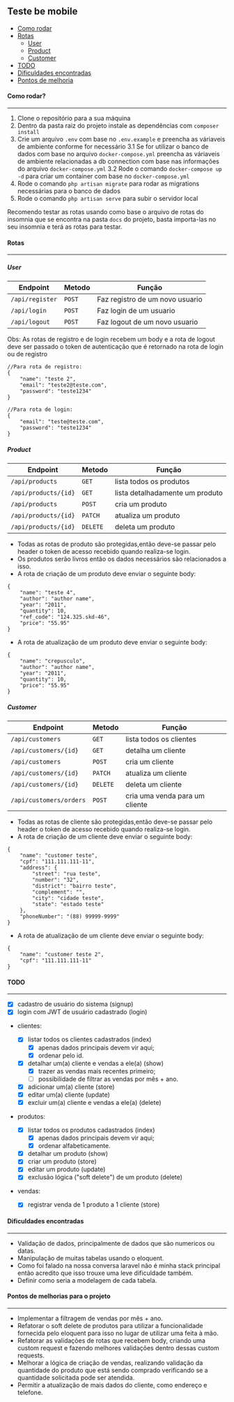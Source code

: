 ## Teste be mobile

-   [Como rodar](#como-rodar)
-   [Rotas](#rotas)
    -   [User](#user)
    -   [Product](#product)
    -   [Customer](#customer)
-   [TODO](#todo)
-   [Dificuldades encontradas](#dificuldades-encontradas)
-   [Pontos de melhoria](#pontos-de-melhorias-para-o-projeto)

#### Como rodar?

---

1. Clone o repositório para a sua máquina
2. Dentro da pasta raiz do projeto instale as dependências com `composer install`
3. Crie um arquivo `.env` com base no `.env.example` e preencha as váriaveis de ambiente conforme for necessário
   3.1 Se for utilizar o banco de dados com base no arquivo `docker-compose.yml` preencha as váriaveis de ambiente relacionadas a db connection com base nas informações do arquivo `docker-compose.yml`
   3.2 Rode o comando `docker-compose up -d` para criar um container com base no `docker-compose.yml`
4. Rode o comando `php artisan migrate` para rodar as migrations necessárias para o banco de dados
5. Rode o comando `php artisan serve` para subir o servidor local

Recomendo testar as rotas usando como base o arquivo de rotas do insomnia que se encontra na pasta `docs` do projeto, basta importa-las no seu insomnia e terá as rotas para testar.

#### Rotas

---

##### User

| Endpoint        | Metodo | Função                          |
| --------------- | ------ | ------------------------------- |
| `/api/register` | `POST` | Faz registro de um novo usuario |
| `/api/login`    | `POST` | Faz login de um usuario         |
| `/api/logout`   | `POST` | Faz logout de um novo usuario   |

Obs: As rotas de registro e de login recebem um body e a rota de logout deve ser passado o token de autenticação que é retornado na rota de login ou de registro

```
//Para rota de registro:
{
	"name": "teste 2",
	"email": "teste2@teste.com",
	"password": "teste1234"
}

//Para rota de login:
{
	"email": "teste@teste.com",
	"password": "teste1234"
}
```

##### Product

| Endpoint             | Metodo   | Função                          |
| -------------------- | -------- | ------------------------------- |
| `/api/products`      | `GET`    | lista todos os produtos         |
| `/api/products/{id}` | `GET`    | lista detalhadamente um produto |
| `/api/products`      | `POST`   | cria um produto                 |
| `/api/products/{id}` | `PATCH`  | atualiza um produto             |
| `/api/products/{id}` | `DELETE` | deleta um produto               |

-   Todas as rotas de produto são protegidas,então deve-se passar pelo header o token de acesso recebido quando realiza-se login.
-   Os produtos serão livros então os dados necessários são relacionados a isso.
-   A rota de criação de um produto deve enviar o seguinte body:

```
{
	"name": "teste 4",
	"author": "author name",
	"year": "2011",
	"quantity": 10,
	"ref_code": "124.325.skd-46",
	"price": "55.95"
}
```

-   A rota de atualização de um produto deve enviar o seguinte body:

```
{
	"name": "crepusculo",
	"author": "author name",
	"year": "2011",
	"quantity": 10,
	"price": "55.95"
}
```

##### Customer

| Endpoint                | Metodo   | Função                         |
| ----------------------- | -------- | ------------------------------ |
| `/api/customers`        | `GET`    | lista todos os clientes        |
| `/api/customers/{id}`   | `GET`    | detalha um cliente             |
| `/api/customers`        | `POST`   | cria um cliente                |
| `/api/customers/{id}`   | `PATCH`  | atualiza um cliente            |
| `/api/customers/{id}`   | `DELETE` | deleta um cliente              |
| `/api/customers/orders` | `POST`   | cria uma venda para um cliente |

-   Todas as rotas de cliente são protegidas,então deve-se passar pelo header o token de acesso recebido quando realiza-se login.
-   A rota de criação de um cliente deve enviar o seguinte body:

```
{
	"name": "customer teste",
	"cpf": "111.111.111-11",
	"address": {
		"street": "rua teste",
		"number": "32",
		"district": "bairro teste",
		"complement": "",
		"city": "cidade teste",
		"state": "estado teste"
	},
	"phoneNumber": "(88) 99999-9999"
}
```

-   A rota de atualização de um cliente deve enviar o seguinte body:

```
{
	"name": "customer teste 2",
	"cpf": "111.111.111-11"
}
```

#### TODO

---

-   [x] cadastro de usuário do sistema (signup)
-   [x] login com JWT de usuário cadastrado (login)
-   clientes:
    -   [x] listar todos os clientes cadastrados (index)
        -   [x] apenas dados principais devem vir aqui;
        -   [x] ordenar pelo id.
    -   [x] detalhar um(a) cliente e vendas a ele(a) (show)
        -   [x] trazer as vendas mais recentes primeiro;
        -   [ ] possibilidade de filtrar as vendas por mês + ano.
    -   [x] adicionar um(a) cliente (store)
    -   [x] editar um(a) cliente (update)
    -   [x] excluir um(a) cliente e vendas a ele(a) (delete)
-   produtos:
    -   [x] listar todos os produtos cadastrados (index)
        -   [x] apenas dados principais devem vir aqui;
        -   [x] ordenar alfabeticamente.
    -   [x] detalhar um produto (show)
    -   [x] criar um produto (store)
    -   [x] editar um produto (update)
    -   [x] exclusão lógica ("soft delete") de um produto (delete)
-   vendas:

    -   [x] registrar venda de 1 produto a 1 cliente (store)

#### Dificuldades encontradas

---

-   Validação de dados, principalmente de dados que são numericos ou datas.
-   Manipulação de muitas tabelas usando o eloquent.
-   Como foi falado na nossa conversa laravel não é minha stack principal então acredito que isso trouxe uma leve dificuldade também.
-   Definir como seria a modelagem de cada tabela.

#### Pontos de melhorias para o projeto

---

-   Implementar a filtragem de vendas por mês + ano.
-   Refatorar o soft delete de produtos para utilizar a funcionalidade fornecida pelo eloquent para isso no lugar de utilizar uma feita à mão.
-   Refatorar as validações de rotas que recebem body, criando uma custom request e fazendo melhores validações dentro dessas custom requests.
-   Melhorar a lógica de criação de vendas, realizando validação da quantidade do produto que está sendo comprado verificando se a quantidade solicitada pode ser atendida.
-   Permitir a atualização de mais dados do cliente, como endereço e telefone.
